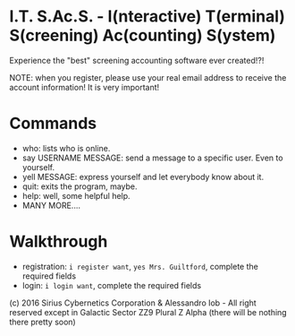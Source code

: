 I.T. S.Ac.S. - I(nteractive) T(erminal) S(creening) Ac(counting) S(ystem)
==============

Experience the "best" screening accounting software ever created!?!

NOTE: when you register, please use your real email address to receive the account information! It is very important!

Commands
===

- who: lists who is online.
- say USERNAME MESSAGE: send a message to a specific user. Even to yourself.
- yell MESSAGE: express yourself and let everybody know about it.
- quit: exits the program, maybe.
- help: well, some helpful help.
- MANY MORE....

Walkthrough
===

**<SPOILER>**
- registration: `i register want`, `yes Mrs. Guiltford`, complete the required fields
- login: `i login want`, complete the required fields
**</SPOILER>**

(c) 2016 Sirius Cybernetics Corporation & Alessandro Iob - All right reserved except in Galactic Sector ZZ9 Plural Z Alpha (there will be nothing there pretty soon)
